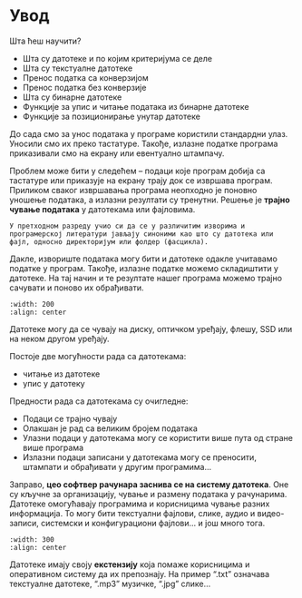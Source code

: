 # Увод

Шта ћеш научити?

- Шта су датотеке и по којим критеријума се деле
- Шта су текстуалне датотеке
- Пренос податка са конверзијом
- Пренос податка без конверзије
- Шта су бинарне датотеке
- Функције за упис и читање података из бинарне датотеке
- Функције за позиционирање унутар датотеке

До сада смо за унос података у програме користили стандардни улаз. Уносили смо их преко тастатуре. Такође, излазне податке програма приказивали смо на екрану или евентуално штампачу.

Проблем може бити у следећем – подаци које програм добија са тастатуре или приказује на екрану трају док се извршава програм. Приликом сваког извршавања програма  неопходно је поновно уношење података, а излазни резултати су тренутни. Решење је **трајно чување података** у датотекама или фајловима.

```{infonote}
У претходном разреду учио си да се у различитим изворима и програмерској литератури јављају синоними као што су датотека или фајл, односно директоријум или фолдер (фасцикла).
```

Дакле, извориште података могу бити и датотеке одакле учитавамо податке у програм. Такође, излазне податке можемо складиштити у датотеке. На тај начин и те резултате нашег програма можемо трајно сачувати и поново их обрађивати.

```{image} images/image1.png
:width: 200
:align: center
```

Датотеке могу да се чувају на диску, оптичком уређају, флешу, SSD или на неком другом уређају.

Постоје две могућности рада са датотекама:
- читање из датотеке
- упис у датотеку

Предности рада са датотекама су очигледне: 
- Подаци се трајно чувају
- Олакшан је рад са великим бројем података
- Улазни подаци у датотекама могу се користити више пута од стране више програма
- Излазни подаци записани у датотекама могу се преносити, штампати и обрађивати у другим програмима...

Заправо, **цео софтвер рачунара заснива се на систему датотека**. Оне су кључне за организацију, чување и размену података у рачунарима. Датотеке омогућавају програмима и корисницима чување разних информација. То могу бити текстуални фајлови, слике, аудио и видео-записи, системски и конфигурациони фајлови… и још много тога.

```{image} images/image2.png
:width: 300
:align: center
```

Датотеке имају своју **екстензију** која помаже корисницима и оперативном систему да их препознају. На пример “.txt” означава текстуалне датотеке, “.mp3” музичке, “.jpg” слике…

